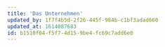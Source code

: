 ```yaml
---
title: 'Das Unternehmen'
updated_by: 1f7f4b5d-2f26-445f-984b-c1bf3adad660
updated_at: 1614087683
id: b1510f04-f5f7-4d15-9be4-fc69c7add6e0
---
```

